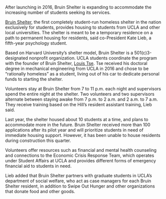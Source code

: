 After launching in 2016, Bruin Shelter is expanding to accommodate the
increasing number of students seeking its services.

[Bruin Shelter](http://dailybruin.com/2016/10/27/student-run-shelter-opens-doors-to-homeless-students/),
the first completely student-run homeless shelter in the nation exclusively for
students, provides housing to students from UCLA and other local universities.
The shelter is meant to be a temporary residence on a path to permanent housing
for residents, said co-President Kate Lieb, a fifth-year psychology student.

Based on Harvard University’s shelter model, Bruin Shelter is a
501(c)3-designated nonprofit organization. UCLA students coordinate the program
with the founder of Bruin Shelter,
[Louis Tse](http://dailybruin.com/2016/01/07/students-start-bruin-shelter-for-westwood-homeless-population/).
Tse received his doctoral degree in mechanical engineering from UCLA in 2016 and
chose to be “rationally homeless” as a student, living out of his car to
dedicate personal funds to starting the shelter.

Volunteers stay at Bruin Shelter from 7 to 11 p.m. each night and supervisors
spend the entire night at the shelter. Two volunteers and two supervisors
alternate between staying awake from 7 p.m. to 2 a.m. and 2 a.m. to 7 a.m. They
receive training based on the Hill’s resident assistant training, Lieb said.

Last year, the shelter housed about 10 students at a time, and plans to
accommodate more in the future. Bruin Shelter received more than 100
applications after its pilot year and will prioritize students in need of
immediate housing support. However, it has been unable to house residents during
construction this quarter.

Volunteers offer resources such as financial and mental health counseling and
connections to the Economic Crisis Response Team, which operates under Student
Affairs at UCLA and provides different forms of emergency financial aid to
students in need.

Lieb added that Bruin Shelter partners with graduate students in UCLA’s
department of social welfare, who act as case managers for each Bruin Shelter
resident, in addition to Swipe Out Hunger and other organizations that donate
food and other goods.
